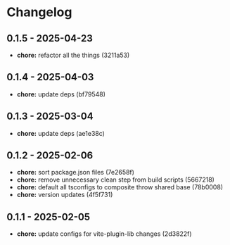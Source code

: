# Changelog

## 0.1.5 - 2025-04-23

- __chore:__ refactor all the things (3211a53)

## 0.1.4 - 2025-04-03

- __chore:__ update deps (bf79548)

## 0.1.3 - 2025-03-04

- __chore:__ update deps (ae1e38c)

## 0.1.2 - 2025-02-06

- __chore:__ sort package.json files (7e2658f)
- __chore:__ remove unnecessary clean step from build scripts (5667218)
- __chore:__ default all tsconfigs to composite throw shared base (78b0008)
- __chore:__ version updates (4f5f731)

## 0.1.1 - 2025-02-05

- __chore:__ update configs for vite-plugin-lib changes (2d3822f)
